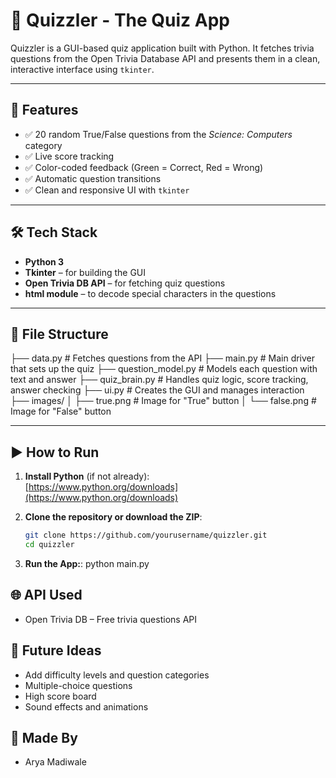 # 🎯 Quizzler - The Quiz App

Quizzler is a GUI-based quiz application built with Python. It fetches trivia questions from the Open Trivia Database API and presents them in a clean, interactive interface using `tkinter`.

---

## 🚀 Features

- ✅ 20 random True/False questions from the *Science: Computers* category
- ✅ Live score tracking
- ✅ Color-coded feedback (Green = Correct, Red = Wrong)
- ✅ Automatic question transitions
- ✅ Clean and responsive UI with `tkinter`

---

## 🛠️ Tech Stack

- **Python 3**
- **Tkinter** – for building the GUI
- **Open Trivia DB API** – for fetching quiz questions
- **html module** – to decode special characters in the questions

---

## 📁 File Structure

├── data.py # Fetches questions from the API
├── main.py # Main driver that sets up the quiz
├── question_model.py # Models each question with text and answer
├── quiz_brain.py # Handles quiz logic, score tracking, answer checking
├── ui.py # Creates the GUI and manages interaction
├── images/
│ ├── true.png # Image for "True" button
│ └── false.png # Image for "False" button

---

## ▶️ How to Run

1. **Install Python** (if not already):  
   [https://www.python.org/downloads](https://www.python.org/downloads)

2. **Clone the repository or download the ZIP**:

   ```bash
   git clone https://github.com/yourusername/quizzler.git
   cd quizzler

3. **Run the App:**:
   python main.py

## 🌐 API Used
- Open Trivia DB – Free trivia questions API

## 📌 Future Ideas
- Add difficulty levels and question categories
- Multiple-choice questions
- High score board
- Sound effects and animations

## 🧠 Made By
- Arya Madiwale
